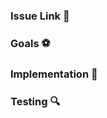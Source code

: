 ### Issue Link :link:
<!-- What issue does this fix? If an issue doesn't exist, remove this section. -->

### Goals :soccer:
<!-- List the high-level objectives of this pull request. -->
<!-- Include any relevant context. -->

### Implementation :construction:
<!-- Explain the reasoning behind any architectural changes. -->
<!-- Highlight any new functionality. -->

### Testing :mag:
<!-- Describe what tests you've added for your changes. -->

